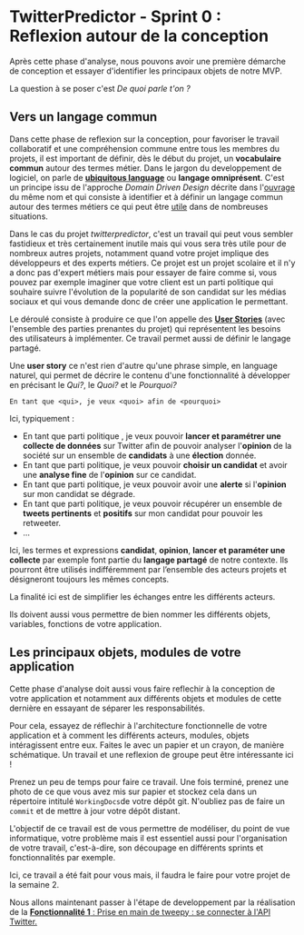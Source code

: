 # TwitterPredictor - Sprint 0 : Reflexion autour de la conception

Après cette phase d'analyse, nous pouvons avoir une première démarche de conception et essayer d'identifier les principaux objets de notre MVP. 

La question à se poser c'est *De quoi parle t'on ?* 

## Vers un langage commun

Dans cette phase de reflexion sur la conception, pour favoriser le travail collaboratif et une compréhension commune entre tous les membres du projets, il est important de définir, dès le début du projet, un **vocabulaire commun** autour des termes métier. Dans le jargon du developpement de logiciel, on parle de [**ubiquitous language**](http://referentiel.institut-agile.fr/ubiquitous.html) ou **langage omniprésent**. C'est un principe issu de l'approche *Domain Driven Design* décrite dans l'[ouvrage](https://github.com/p0w34007/ebooks/blob/master/Eric%20Evans%202003%20-%20Domain-Driven%20Design%20-%20Tackling%20Complexity%20in%20the%20Heart%20of%20Software.pdf) du même nom et qui consiste à identifier et à définir un langage commun autour des termes métiers ce qui peut être [utile](https://promyze.com/pourquoi-lire-red-book-domain-driven-design/) dans de nombreuses situations.


Dans le cas du projet *twitterpredictor*, c'est un travail qui peut vous sembler fastidieux et très certainement inutile mais qui vous sera très utile pour de nombreux autres projets, notamment quand votre projet implique des développeurs et des experts métiers. Ce projet est un projet scolaire et il n'y a donc pas d'expert métiers mais pour essayer de faire comme si, vous pouvez par exemple imaginer que votre client est un parti politique qui souhaire suivre l'évolution de la popularité de son candidat sur les médias sociaux et qui vous demande donc de créer une application le permettant.

Le déroulé consiste à produire ce que l'on appelle des [**User Stories**](https://en.wikipedia.org/wiki/User_story) (avec l'ensemble des parties prenantes du projet) qui représentent les besoins des utilisateurs à implémenter. Ce travail permet aussi de définir le langage partagé.

Une **user story** ce n'est rien d'autre qu'une phrase simple, en language naturel, qui permet de décrire le contenu d'une fonctionnalité à développer en précisant le *Qui?*, le *Quoi?* et le *Pourquoi?*

 `En tant que <qui>, je veux <quoi> afin de <pourquoi>`

Ici, typiquement : 

+ En tant que parti politique , je veux pouvoir **lancer et paramétrer une collecte de données** sur Twitter afin de pouvoir analyser l'**opinion** de la société sur un ensemble de **candidats** à une **élection** donnée. 
+ En tant que parti politique, je veux pouvoir **choisir un candidat** et avoir une **analyse fine** de l'**opinion** sur ce candidat. 
+ En tant que parti politique, je veux pouvoir avoir une **alerte** si l'**opinion** sur mon candidat se dégrade.
+ En tant que parti politique, je veux pouvoir récupérer un ensemble de **tweets pertinents** et **positifs** sur mon candidat pour pouvoir les retweeter.
+ ...


Ici, les termes et expressions **candidat**, **opinion**, **lancer et paraméter une collecte** par exemple font partie du **langage partagé** de notre contexte. Ils pourront être utilisés indifféremment par l’ensemble des acteurs projets et désigneront toujours les mêmes concepts.

La finalité ici est de simplifier les échanges entre les différents acteurs.

Ils doivent aussi vous permettre de bien nommer les différents objets, variables, fonctions de votre application.

## Les principaux objets, modules de votre application

Cette phase d'analyse doit aussi vous faire reflechir à la conception de votre application et notamment aux différents objets et modules de cette dernière en essayant de séparer les responsabilités. 

Pour cela, essayez de réflechir à l'architecture fonctionnelle de votre application et à comment les différents acteurs, modules, objets intéragissent entre eux. Faites le avec un papier et un crayon, de manière schématique. Un travail et une reflexion de groupe peut être intéressante ici !

Prenez un peu de temps pour faire ce travail. Une fois terminé, prenez une photo de ce que vous avez mis sur papier et stockez cela dans un répertoire intitulé `WorkingDocs`de votre dépôt git. N'oubliez pas de faire un `commit` et de mettre à jour votre dépôt distant.

 
L'objectif de ce travail est de vous permettre de modéliser, du point de vue informatique, votre problème mais il est essentiel aussi pour l'organisation de votre travail, c'est-à-dire, son découpage en différents sprints et fonctionnalités par exemple. 

Ici, ce travail a été fait pour vous mais, il faudra le faire pour votre projet de la semaine 2.



Nous allons maintenant passer à l'étape de developpement par la réalisation de la  [**Fonctionnalité 1** : Prise en main de tweepy : se connecter à l'API Twitter.](./S1_twitterconnect.md)
